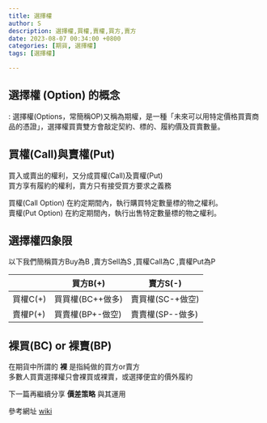 ```yaml
---
title: 選擇權
author: S
description: 選擇權,買權,賣權,買方,賣方
date: 2023-08-07 00:34:00 +0800
categories: [期貨, 選擇權]
tags: [選擇權]

---
```



## 選擇權 (Option) 的概念

:   選擇權(Options，常簡稱OP)又稱為期權，是一種「未來可以用特定價格買賣商品的憑證」，選擇權買賣雙方會敲定契約、標的、履約價及買賣數量。

## 買權(Call)與賣權(Put)

買入或賣出的權利，又分成買權(Call)及賣權(Put)    
買方享有履約的權利，賣方只有接受買方要求之義務

買權(Call Option) 在約定期間內，執行購買特定數量標的物之權利。    
賣權(Put Option) 在約定期間內，執行出售特定數量標的物之權利。


## 選擇權四象限

以下我們簡稱買方Buy為B ,賣方Sell為S ,買權Call為C ,賣權Put為P
 
|    | 買方B(+)     | 賣方S(-)     | 
|----|-----------|-----------|
| 買權C(+) | 買買權(BC++做多) | 賣買權(SC-+做空) | 
| 賣權P(+) | 買賣權(BP+-做空) | 賣賣權(SP--做多) |  

## 裸買(BC) or 裸賣(BP)

在期貨中所謂的 **裸**  是指純做的買方or賣方     
多數人買賣選擇權只會裸買或裸賣，或選擇便宜的價外履約    


下一篇再繼續分享 **價差策略** 與其運用

參考網址
[wiki][1]


  [1]: https://zh.wikipedia.org/zh-tw/%E6%9C%9F%E6%AC%8A      "超連結"
 